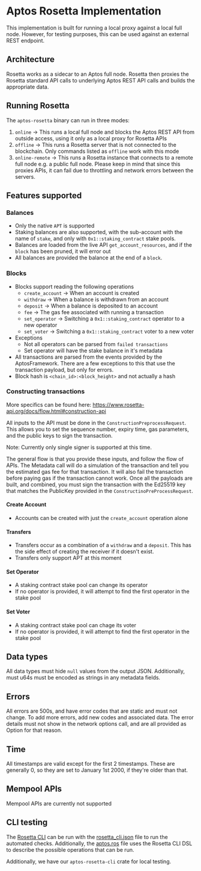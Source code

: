 # Aptos Rosetta Implementation
This implementation is built for running a local proxy against
a local full node.  However, for testing purposes, this can be used
against an external REST endpoint.

## Architecture

Rosetta works as a sidecar to an Aptos full node.  Rosetta then proxies the Rosetta standard
API calls to underlying Aptos REST API calls and builds the appropriate data.  


## Running Rosetta

The `aptos-rosetta` binary can run in three modes:
1. `online` -> This runs a local full node and blocks the Aptos REST API from outside access, using it only as a local proxy for Rosetta APIs
2. `offline` -> This runs a Rosetta server that is not connected to the blockchain.  Only commands listed as `offline` work with this mode
3. `online-remote` -> This runs a Rosetta instance that connects to a remote full node e.g. a public full node.  Please keep in mind that since this proxies APIs, it can fail due to throttling and network errors between the servers.


## Features supported

### Balances
* Only the native `APT` is supported
* Staking balances are also supported, with the sub-account with the name of `stake`, and only with `0x1::staking_contract` stake pools.
* Balances are loaded from the live API `get_account_resources`, and if the `block` has been pruned, it will error out
* All balances are provided the balance at the end of a `block`.


### Blocks
* Blocks support reading the following operations
  * `create_account` -> When an account is created
  * `withdraw` -> When a balance is withdrawn from an account
  * `deposit` -> When a balance is deposited to an account
  * `fee` -> The gas fee associated with running a transaction
  * `set_operator` -> Switching a `0x1::staking_contract` operator to a new operator
  * `set_voter` -> Switching a `0x1::staking_contract` voter to a new voter
* Exceptions
  * Not all operators can be parsed from `failed transactions`
  * Set operator will have the stake balance in it's metadata
* All transactions are parsed from the events provided by the AptosFramework.  There are a few exceptions to this that use the transaction payload, but only for errors.
* Block hash is `<chain_id>:<block_height>` and not actually a hash

### Constructing transactions
More specifics can be found here: https://www.rosetta-api.org/docs/flow.html#construction-api

All inputs to the API must be done in the `ConstructionPreprocessRequest`.  This allows you to set
the sequence number, expiry time, gas parameters, and the public keys to sign the transaction.

Note: Currently only single signer is supported at this time.

The general flow is that you provide these inputs, and follow the flow of APIs.  The Metadata call
will do a simulation of the transaction and tell you the estimated gas fee for that transaction. It
will also fail the transaction before paying gas if the transaction cannot work.  Once all the payloads
are built, and combined, you must sign the transaction with the Ed25519 key that matches the PublicKey
provided in the `ConstructinoPreProcessRequest`.

#### Create Account
* Accounts can be created with just the `create_account` operation alone

#### Transfers
* Transfers occur as a combination of a `withdraw` and a `deposit`.  This has the side effect of creating the receiver if it doesn't exist.
* Transfers only support APT at this moment

#### Set Operator
* A staking contract stake pool can change its operator
* If no operator is provided, it will attempt to find the first operator in the stake pool

#### Set Voter
* A staking contract stake pool can chage its voter
* If no operator is provided, it will attempt to find the first operator in the stake pool

## Data types
All data types must hide `null` values from the output JSON.  Additionally, must u64s must be
encoded as strings in any metadata fields.

## Errors

All errors are 500s, and have error codes that are static and must not change.  To add more errors,
add new codes and associated data.  The error details must not show in the network options call, and
are all provided as Option<String> for that reason.

## Time

All timestamps are valid except for the first 2 timestamps.  These are generally 0, so they are set to
January 1st 2000, if they're older than that.

## Mempool APIs
Mempool APIs are currently not supported


## CLI testing
The [Rosetta CLI](https://www.rosetta-api.org/docs/rosetta_cli.html) can be run with the [rosetta_cli.json](./rosetta_cli.json)
file to run the automated checks.  Additionally, the [aptos.ros](./aptos.ros)
file uses the Rosetta CLI DSL to describe the possible operations that
can be run.

Additionally, we have our `aptos-rosetta-cli` crate for local testing.